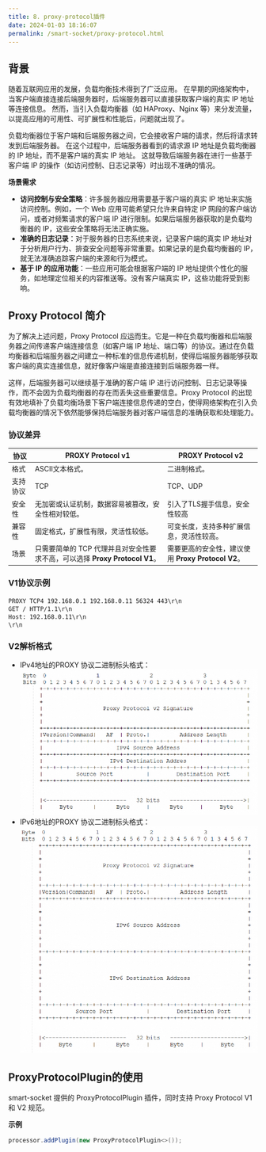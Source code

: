 ```yaml
---
title: 8. proxy-protocol插件
date: 2024-01-03 18:16:07
permalink: /smart-socket/proxy-protocol.html
---
```


<script>
if(typeof checkStar !== 'undefined'){
    checkStar("smartboot","smart-socket");
}
</script>

## 背景
随着互联网应用的发展，负载均衡技术得到了广泛应用。
在早期的网络架构中，当客户端直接连接后端服务器时，后端服务器可以直接获取客户端的真实 IP 地址等连接信息。
然而，当引入负载均衡器（如 HAProxy、Nginx 等）来分发流量，以提高应用的可用性、可扩展性和性能后，问题就出现了。

负载均衡器位于客户端和后端服务器之间，它会接收客户端的请求，然后将请求转发到后端服务器。
在这个过程中，后端服务器看到的请求源 IP 地址是负载均衡器的 IP 地址，而不是客户端的真实 IP 地址。
这就导致后端服务器在进行一些基于客户端 IP 的操作（如访问控制、日志记录等）时出现不准确的情况。

**场景需求**
- **访问控制与安全策略**：许多服务器应用需要基于客户端的真实 IP 地址来实施访问控制。例如，一个 Web 应用可能希望只允许来自特定 IP 网段的客户端访问，或者对频繁请求的客户端 IP 进行限制。如果后端服务器获取的是负载均衡器的 IP，这些安全策略将无法正确实施。
- **准确的日志记录**：对于服务器的日志系统来说，记录客户端的真实 IP 地址对于分析用户行为、排查安全问题等非常重要。如果记录的是负载均衡器的 IP，就无法准确追踪客户端的来源和行为模式。
- **基于 IP 的应用功能**：一些应用可能会根据客户端的 IP 地址提供个性化的服务，如地理定位相关的内容推送等。没有客户端真实 IP，这些功能将受到影响。

## Proxy Protocol 简介
为了解决上述问题，Proxy Protocol 应运而生。它是一种在负载均衡器和后端服务器之间传递客户端连接信息（如客户端 IP 地址、端口等）的协议。通过在负载均衡器和后端服务器之间建立一种标准的信息传递机制，使得后端服务器能够获取客户端的真实连接信息，就好像客户端是直接连接到后端服务器一样。

这样，后端服务器可以继续基于准确的客户端 IP 进行访问控制、日志记录等操作，而不会因为负载均衡器的存在而丢失这些重要信息。Proxy Protocol 的出现有效地填补了负载均衡场景下客户端连接信息传递的空白，使得网络架构在引入负载均衡器的情况下依然能够保持后端服务器对客户端信息的准确获取和处理能力。


### 协议差异
| 协议   | PROXY Protocol v1                                   | PROXY Protocol v2                             |
|------|-----------------------------------------------------|-----------------------------------------------|
| 格式   | ASCII文本格式。                                          | 二进制格式。                                        |
| 支持协议 | TCP                                                 | TCP、UDP                                   |
| 安全性  | 无加密或认证机制，数据容易被篡改，安全性相对较低。                           | 引入了TLS握手信息，安全性较高                              |
| 兼容性  | 固定格式，扩展性有限，灵活性较低。                                   | 可变长度，支持多种扩展信息，灵活性较高。                          |
|场景| 只需要简单的 TCP 代理并且对安全性要求不高，可以选择 **Proxy Protocol V1**。 | 需要更高的安全性，建议使用 **Proxy Protocol V2**。 |

### V1协议示例
```text
PROXY TCP4 192.168.0.1 192.168.0.11 56324 443\r\n
GET / HTTP/1.1\r\n
Host: 192.168.0.11\r\n
\r\n
```

### V2解析格式
- IPv4地址的PROXY 协议二进制标头格式：
![](./img/proxy_protocol_v2_ipv4.png)
- IPv6地址的PROXY 协议二进制标头格式：
![](./img/proxy_protocol_v2_ipv6.png)

## ProxyProtocolPlugin的使用
smart-socket 提供的 ProxyProtocolPlugin 插件，同时支持 Proxy Protocol V1 和 V2 规范。

**示例**

```java
processor.addPlugin(new ProxyProtocolPlugin<>());
```
